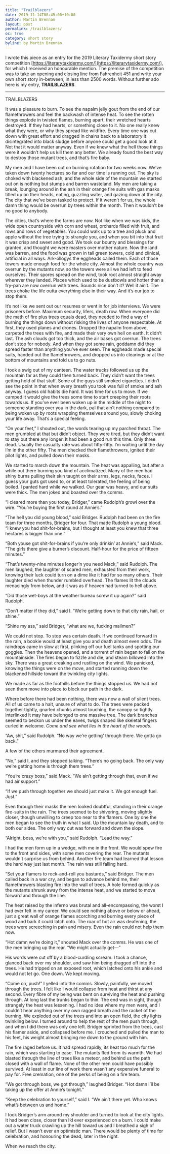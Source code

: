 ```yaml
---
title: "Trailblazers"
date: 2019-11-14T08:45:00+10:00
author: Martin Brennan
layout: post
permalink: /trailblazers/
oc: true
category: short story
byline: by Martin Brennan
---
```


I wrote this piece as an entry for the 2019 Literary Taxidermy short story competition [https://literarytaxidermy.com/](https://literarytaxidermy.com/), for which I received an honourable mention. The premise of the competition was to take an opening and closing line from Fahrenheit 451 and write your own short story in-between, in less than 2500 words. Without further ado here is my entry, **TRAILBLAZERS**.

<!--more-->

--------------

TRAILBLAZERS

It was a pleasure to burn. To see the napalm jelly gout from the end of our flamethrowers and feel the backwash of intense heat. To see the rotten things explode in twisted flames, burning apart, their wretched hearts destroyed. If they had hearts, or something close to it. No one really knew what they were, or why they spread like wildfire. Every time one was cut down with great effort and dragged in chains back to a laboratory it disintegrated into black sludge before anyone could get a good look at it. Not that it would matter anyway. Even if we knew what the hell those things were it wouldn’t help us kill them any better. We already found the best way to destroy those mutant trees, and that’s fire baby.

My men and I have been out on burning rotation for two weeks now. We’ve taken down twenty hectares so far and our time is running out. The sky is choked with blackened ash, and the whole side of the mountain we started out on is nothing but stumps and barren wasteland. My men are taking a break, lounging around in the ash in their orange fire suits with gas masks titled up on their heads, eating, guzzling water, and gazing down at the city. The city that we’ve been tasked to protect. If it weren’t for us, the whole damn thing would be overrun by trees within the month. Then it wouldn’t be no good to anybody.

The cities, that’s where the farms are now. Not like when we was kids, the wide open countryside with corn and wheat, orchards filled with fruit, and rows and rows of vegetables. You could walk up to a tree and pluck and apple without the tree trying to strangle you, and when you bit into that fruit it was crisp and sweet and good. We took our bounty and blessings for granted, and thought we were masters over mother nature. Now the land was barren, and the food was grown in tall green towers, cold and clinical, artificial in all ways. Ark-ollogys the eggheads called them. Each of those towers made enough food for the whole city. Almost the whole country was overrun by the mutants now, so the towers were all we had left to feed ourselves. Their spores spread on the wind, took root almost straight away wherever they landed. Places which used to be dustbowls and hotter than a fry-pan are now overrun with trees. Sounds nice don’t it? Well it ain’t. The trees choke the life outta everything else in their way. And it’s our job to stop them.

It’s not like we sent out our resumes or went in for job interviews. We were prisoners before. Maximum security, lifers, death row. When everyone did the math of fire plus trees equals dead, they needed to find a way of burning the things down without risking the lives of anyone respectable. At first, they used planes and drones. Dropped the napalm from above, carpeted the trees with fire, and made their very own hell on earth. It didn’t last. The ash clouds got too thick, and the air bases got overrun. The trees don’t stop for nobody. And when they got some rain, goddamn did they spread faster than anything you’ve ever seen. The eggheads made special suits, handed out the flamethrowers, and dropped us into clearings or at the bottom of mountains and told us to go nuts.

I took a swig out of my canteen. The water trucks followed us up the mountain far as they could then turned back. They didn’t want the trees getting hold of that stuff. Some of the guys still smoked cigarettes. I didn’t see the point in that when every breath you took was full of smoke and ash anyway. I guess old habits die hard. It was time for us to move. If we camped it would give the trees some time to start creeping their roots towards us. If you’ve ever been woken up in the middle of the night to someone standing over you in the dark, pal that ain’t nothing compared to being woken up by roots wrapping themselves around you, slowly choking your life away. That’s a special feeling.
	
“On your feet,” I shouted out, the words tearing up my parched throat. The men grumbled at that but didn’t object. They were tired, but they didn’t want to stay out there any longer. It had been a good run this time. Only three dead. Usually the casualty rate was about fifty-fifty. I’m waiting until the day I’m in the other fifty. The men checked their flamethrowers, ignited their pilot lights, and pulled down their masks.
	
We started to march down the mountain. The heat was appalling, but after a while out there burning you kind of acclimatized. Many of the men had shiny burns pulling their skin taught on their arms, legs, necks, faces. I guess your guts got used to, or at least tolerated, the feeling of being boiled. I panted hard while we walked. Our gear was heavy, and our suits were thick. The men joked and boasted over the comms.
	
“I cleared more than you today, Bridger,” came Rudolph’s growl over the wire. “You’re buying the first round at Annie’s.”

“The hell you did young blood,” said Bridger. Rudolph had been on the fire team for three months, Bridger for four. That made Rudolph a young blood. “I knew you had shit-for-brains, but I thought at least you knew that three hectares is bigger than one.”

“Both youse got shit-for-brains if you’re only drinkin’ at Annie’s,” said Mack. “The girls there give a burner’s discount. Half-hour for the price of fifteen minutes.”

“That’s twenty-nine minutes longer’n you need Mack,” said Rudolph. The men laughed, the laughter of scared men, exhausted from their work, knowing their luck could turn on a dime like it had for so many others. Their laughter died when thunder rumbled overhead. The flames lit the clouds menacingly from below, and it was as if heaven had turned to hell above.

“Did those wet-boys at the weather bureau screw it up again?” said Rudolph.

“Don’t matter if they did,” said I. “We’re getting down to that city rain, hail, or shine.”

“Shine my ass,” said Bridger, “what are we, fucking mailmen?”

We could not stop. To stop was certain death. If we continued forward in the rain, a bookie would at least give you and death almost even odds. The raindrops came in slow at first, plinking off our fuel tanks and spotting our goggles. Then the heavens opened, and a torrent of rain began to fall on the mountainside. The fires began to fizzle and die, and steam billowed into the sky. There was a great creaking and rustling on the wind. We panicked, knowing the things were on the move, and started running down the blackened hillside toward the twinkling city lights.

We made as far as the foothills before the things stopped us. We had not seen them move into place to block our path in the dark.

Where before there had been nothing, there was now a wall of silent trees. All of us came to a halt, unsure of what to do. The trees were packed together tightly, gnarled chunks almost touching, the canopy so tightly interlinked it may have belonged to one massive tree. The dark branches seemed to beckon us under the eaves, twigs shaped like skeletal fingers curled in welcome. _Come and see what lies in the heart of the woods_.

“Aw, shit,” said Rudolph. “No way we’re getting’ through there. We gotta go back.”

A few of the others murmured their agreement.

“No,” said I, and they stopped talking. “There’s no going back. The only way we’re getting home is through them trees.”

“You’re crazy boss,” said Mack. “We ain’t getting through that, even if we had air support.”

“If we push through together we should just make it. We got enough fuel. Just.”

Even through their masks the men looked doubtful, standing in their orange fire-suits in the rain. The trees seemed to be shivering, moving slightly closer, though unwilling to creep too near to the flamers. One by one the men began to see the truth in what I said. Up the mountain lay death, and to both our sides. The only way out was forward and down the slope.

“Alright, boss, we’re with you,” said Rudolph. “Lead the way.”

I had the men form up in a wedge, with me in the front. We would spew fire to the front and sides, with some men covering the rear. The mutants wouldn’t surprise us from behind. Another fire team had learned that lesson the hard way just last month. The rain was still falling hard.

“Set your flamers to rock-and-roll you bastards,” said Bridger. The men called back in a war cry, and began to advance behind me, their flamethrowers blasting fire into the wall of trees. A hole formed quickly as the mutants shrunk away from the intense heat, and we started to move forward and through the line.

The heat raised by the inferno was brutal and all-encompassing, the worst I had ever felt in my career. We could see nothing above or below or ahead, just a great wall of orange flames scorching and burning every piece of wood and bark it could latch onto. The roar of hot air was deafening, the trees were screeching in pain and misery. Even the rain could not help them now.

“Hot damn we’re doing it,” shouted Mack over the comms. He was one of the men bringing up the rear. “We might actually get—”

His words were cut off by a blood-curdling scream. I took a chance, glanced back over my shoulder, and saw him being dragged off into the trees. He had tripped on an exposed root, which latched onto his ankle and would not let go. One down. We kept moving.

“Come on, push!” I yelled into the comms. Slowly, painfully, we moved through the trees. I felt like I would collapse from heat and thirst at any second. Every fibre of my being was bent on surviving the heat and pushing through. At long last the trunks began to thin. The end was in sight, though strangely the heat was lessening. I had no idea where my men were, and I couldn’t hear anything over my own ragged breath and the racket of the burning. We exploded out of the trees and into an open field, the city lights twinkling below. I turned around to help the rest of the men push through, and when I did there was only one left. Bridger sprinted from the trees, cast his flamer aside, and collapsed before me. I crouched and pulled the man to his feet, his weight almost bringing me down to the ground with him.

The fire raged before us. It had spread rapidly, its heat too much for the rain, which was starting to ease. The mutants fled from its warmth. We had blasted through the line of trees like a meteor, and behind us the path closed with a wall of flame. None of the other men could have possibly survived. At least in our line of work there wasn’t any expensive funeral to pay for. Free cremation, one of the perks of being on a fire team.

“We got through boss, we got through,” laughed Bridger. “Hot damn I’ll be taking up the offer at Annie’s tonight.”

“Keep the celebration to yourself,” said I. “We ain’t there yet. Who knows what’s between us and home.”

I took Bridger’s arm around my shoulder and turned to look at the city lights. It had been close, closer than I’d ever experienced on a burn. I could make out a water truck crawling up the hill toward us and I breathed a sigh of relief. But I wasn’t ever an optimistic man. There would be plenty of time for celebration, and honouring the dead, later in the night.

When we reach the city.
